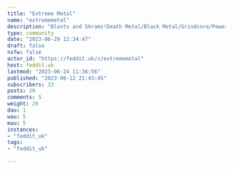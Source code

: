 ```yaml
---
title: "Extreme Metal" 
name: "extrememetal"
description: "Blasts and Skrams!Death Metal/Black Metal/Grindcore/Powerviolence/Fastcore/Hardcore PunkThis is an inclusive commuity, no nazi/nsbm stuff please."
type: community
date: "2023-06-29 12:34:47"
draft: false
nsfw: false
actor_id: "https://feddit.uk/c/extrememetal"
host: feddit.uk
lastmod: "2023-06-24 11:36:56"
published: "2023-06-12 21:43:45"
subscribers: 33
posts: 20
comments: 5
weight: 20
dau: 1
wau: 5
mau: 5
instances:
- "feddit_uk"
tags: 
- "feddit_uk"

---
```

